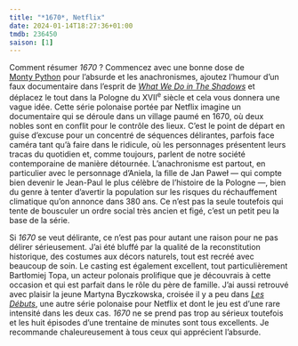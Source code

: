 ```yaml
---
title: "*1670*, Netflix"
date: 2024-01-14T18:27:36+01:00
tmdb: 236450 
saison: [1]
---
```



Comment résumer *1670* ? Commencez avec une bonne dose de [Monty Python](https://voiretmanger.fr/createur/monty-python/) pour l’absurde et les anachronismes, ajoutez l’humour d’un faux documentaire dans l’esprit de [*What We Do in The Shadows*](https://nicolasfurno.fr/serie/what-we-do-shadows-fx-saison-4-5/) et déplacez le tout dans la Pologne du XVII<sup>e</sup> siècle et cela vous donnera une vague idée. Cette série polonaise portée par Netflix imagine un documentaire qui se déroule dans un village paumé en 1670, où deux nobles sont en conflit pour le contrôle des lieux. C’est le point de départ en guise d’excuse pour un concentré de séquences délirantes, parfois face caméra tant qu’à faire dans le ridicule, où les personnages présentent leurs tracas du quotidien et, comme toujours, parlent de notre société contemporaine de manière détournée. L’anachronisme est partout, en particulier avec le personnage d’Aniela, la fille de Jan Paweł — qui compte bien devenir le Jean-Paul le plus célèbre de l’histoire de la Pologne —, bien du genre à tenter d’avertir la population sur les risques du réchauffement climatique qu’on annonce dans 380 ans. Ce n’est pas la seule toutefois qui tente de bousculer un ordre social très ancien et figé, c’est un petit peu la base de la série.

Si *1670* se veut délirante, ce n’est pas pour autant une raison pour ne pas délirer sérieusement. J’ai été bluffé par la qualité de la reconstitution historique, des costumes aux décors naturels, tout est recréé avec beaucoup de soin. Le casting est également excellent, tout particulièrement Bartłomiej Topa, un acteur polonais prolifique que je découvrais à cette occasion et qui est parfait dans le rôle du père de famille. J’ai aussi retrouvé avec plaisir la jeune Martyna Byczkowska, croisée il y a peu dans [*Les Débuts*](https://nicolasfurno.fr/serie/debuts-netflix/), une autre série polonaise pour Netflix et dont le jeu est d’une rare intensité dans les deux cas. *1670* ne se prend pas trop au sérieux toutefois et les huit épisodes d’une trentaine de minutes sont tous excellents. Je recommande chaleureusement à tous ceux qui apprécient l’absurde.
